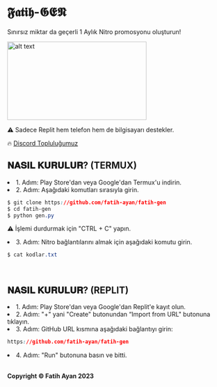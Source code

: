 # 𝕱𝖆𝖙𝖎𝖍-𝕲𝕰𝕹
Sınırsız miktar da geçerli 1 Aylık Nitro promosyonu oluşturun!

<img src="https://media.discordapp.net/attachments/1180606718187683933/1189533068621516800/158b886aca8ce4421934166eed498481.gif?ex=659e8200&is=658c0d00&hm=dbc83f07ea43a8deacad1a3e9aadae1a0d163157e07e6fe67ce4177a2793e275&" alt="alt text" width="320" height="180">

⚠️ Sadece Replit hem telefon hem de bilgisayarı destekler.

🔥 [Discord Topluluğumuz](https://discord.gg/EFW8eM3e8G)

## 𝐍𝐀𝐒𝐈𝐋 𝐊𝐔𝐑𝐔𝐋𝐔𝐑? (TERMUX)
<li>1. Adım: Play Store'dan veya Google'dan Termux'u indirin.</li>
<li>2. Adım: Aşağıdaki komutları sırasıyla girin.</li>

```css
$ git clone https://github.com/fatih-ayan/fatih-gen
$ cd fatih-gen
$ python gen.py
```

⚠️ İşlemi durdurmak için "CTRL + C" yapın.

<li>3. Adım: Nitro bağlantılarını almak için aşağıdaki komutu girin.</li>

```css
$ cat kodlar.txt
```
‎
## 𝐍𝐀𝐒𝐈𝐋 𝐊𝐔𝐑𝐔𝐋𝐔𝐑? (REPLIT)
<li>1. Adım: Play Store'dan veya Google'dan Replit'e kayıt olun.</li>
<li>2. Adım: "+" yani "Create" butonundan “Import from URL" butonuna tıklayın.</li>
<li>3. Adım: GitHub URL kısmına aşağıdaki bağlantıyı girin:</li>

```css
https://github.com/fatih-ayan/fatih-gen
```
<li>4. Adım: "Run" butonuna basın ve bitti.</li>
<br>
<b>
<p>Copyright © Fatih Ayan 2023</p>
